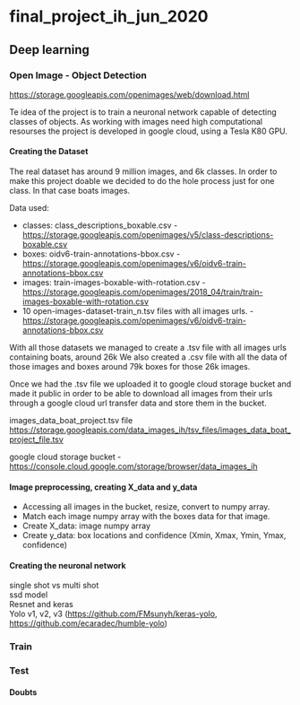 # final_project_ih_jun_2020

## Deep learning

### Open Image - Object Detection

https://storage.googleapis.com/openimages/web/download.html

Te idea of the project is to train a neuronal network capable of detecting classes of objects.
As working with images need high computational resourses the project is developed in google cloud, using a Tesla K80 GPU.

#### Creating the Dataset

The real dataset has around 9 million images, and 6k classes. In order to make this project doable we decided to do the hole process just for one class. In that case boats images.

Data used:

- classes: class_descriptions_boxable.csv - https://storage.googleapis.com/openimages/v5/class-descriptions-boxable.csv
- boxes: oidv6-train-annotations-bbox.csv - https://storage.googleapis.com/openimages/v6/oidv6-train-annotations-bbox.csv
- images: train-images-boxable-with-rotation.csv - https://storage.googleapis.com/openimages/2018_04/train/train-images-boxable-with-rotation.csv
- 10 open-images-dataset-train_n.tsv files with all images urls. - https://storage.googleapis.com/openimages/v6/oidv6-train-annotations-bbox.csv

With all those datasets we managed to create a .tsv file with all images urls containing boats, around 26k 
We also created a .csv file with all the data of those images and boxes around 79k boxes for those 26k images.

Once we had the .tsv file we uploaded it to google cloud storage bucket and made it public in order to be able to download all images from their urls through a google cloud url transfer data and store them in the bucket.

images_data_boat_project.tsv file https://storage.googleapis.com/data_images_ih/tsv_files/images_data_boat_project_file.tsv

google cloud storage bucket - https://console.cloud.google.com/storage/browser/data_images_ih 


#### Image preprocessing, creating X_data and y_data

- Accessing all images in the bucket, resize, convert to numpy array.
- Match each image numpy array with the boxes data for that image.
- Create X_data: image numpy array
- Create y_data: box locations and confidence (Xmin, Xmax, Ymin, Ymax, confidence)

#### Creating the neuronal network
single shot vs multi shot \
ssd model \
Resnet and keras \
Yolo v1, v2, v3 (https://github.com/FMsunyh/keras-yolo, https://github.com/ecaradec/humble-yolo)

### Train


### Test

#### Doubts


